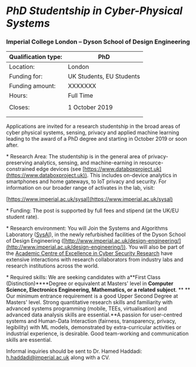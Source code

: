 # *PhD Studentship in Cyber-Physical Systems*

### **Imperial College London – Dyson School of Design Engineering**

| Qualification type: | PhD |
| --- | --- |
| Location: | London |
| Funding for: | UK Students, EU Students |
| Funding amount: | XXXXXXX |
| Hours: | Full Time |
|   |   |
| Closes: | 1 October 2019 |
|   |   |
|   |   |

Applications are invited for a research studentship in the broad areas of cyber physical systems, sensing, privacy and applied machine learning leading to the award of a PhD degree and starting in October 2019 or soon after.

\* Research Area: The studentship is in the general area of privacy-preserving analytics, sensing, and machine-earning in resource-constrained edge devices (see [https://www.databoxproject.uk](https://www.databoxproject.uk)). This includes on-device analytics in smartphones and home gateways, to IoT privacy and security. For information on our broader range of activates in the lab, visit:

[https://www.imperial.ac.uk/sysal](https://www.imperial.ac.uk/sysal)



\* Funding: The post is supported by full fees and stipend (at the UK/EU student rate).

\* Research environment: You will Join the Systems and Algorithms Laboratory ([SysAl](https://www.imperial.ac.uk/sysal)), in the newly refurbished facilities of the Dyson School of Design Engineering ([http://www.imperial.ac.uk/design-engineering/](http://www.imperial.ac.uk/design-engineering/)). You will also be part of the [Academic Centre of Excellence in Cyber Security Research](https://www.imperial.ac.uk/cyber-security/) have extensive interactions with research collaborators from industry labs and research institutions across the world.

\* Required skills: We are seeking candidates with a**First Class (Distinction)****Degree or equivalent at Masters&#39; level in **Computer Science, Electronics Engineering, Mathematics, or a related subject**. ** ** Our minimum entrance requirement is a good Upper Second Degree at Masters&#39; level. Strong quantitative research skills and familiarity with advanced systems programming (mobile, TEEs, virtualisation) and advanced data analysis skills are essential.**A passion for user-centred systems and Human-Data Interaction (fairness, transparency, privacy, legibility) with ML models, demonstrated by extra-curricular activities or industrial experience, is desirable. Good team-working and communication skills are essential.

Informal inquiries should be sent to Dr. Hamed Haddadi: [h.haddadi@imperial.ac.uk](mailto:h.haddadi@imperial.ac.uk) along with a CV.
